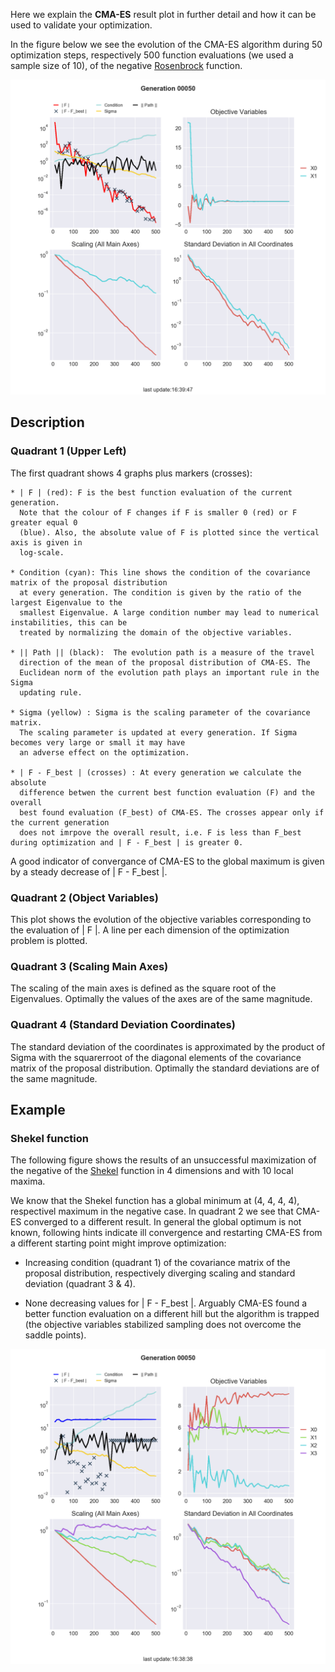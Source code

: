 
Here we explain the **CMA-ES** result plot in further detail and how it can be
used to validate your optimization.

In the figure below we see the evolution of the CMA-ES algorithm during 50
optimization steps, respectively 500 function evaluations (we used a sample size
of 10), of the negative [Rosenbrock](https://en.wikipedia.org/wiki/Rosenbrock_function) function.

![figure](rosenbrock_optimization_result.png)

## Description

### Quadrant 1 (Upper Left)

The first quadrant shows 4 graphs plus markers (crosses):
    
    * | F | (red): F is the best function evaluation of the current generation.
      Note that the colour of F changes if F is smaller 0 (red) or F greater equal 0
      (blue). Also, the absolute value of F is plotted since the vertical axis is given in
      log-scale.

    * Condition (cyan): This line shows the condition of the covariance matrix of the proposal distribution
      at every generation. The condition is given by the ratio of the largest Eigenvalue to the
      smallest Eigenvalue. A large condition number may lead to numerical instabilities, this can be 
	  treated by normalizing the domain of the objective variables.

    * || Path || (black):  The evolution path is a measure of the travel
      direction of the mean of the proposal distribution of CMA-ES. The
      Euclidean norm of the evolution path plays an important rule in the Sigma
      updating rule.

    * Sigma (yellow) : Sigma is the scaling parameter of the covariance matrix.
      The scaling parameter is updated at every generation. If Sigma becomes very large or small it may have
	  an adverse effect on the optimization.

    * | F - F_best | (crosses) : At every generation we calculate the absolute
      difference betwen the current best function evaluation (F) and the overall
      best found evaluation (F_best) of CMA-ES. The crosses appear only if the current generation 
	  does not imrpove the overall result, i.e. F is less than F_best during optimization and | F - F_best | is greater 0.

A good indicator of convergance of CMA-ES to the global maximum is given by a steady decrease of | F - F_best |.


### Quadrant 2 (Object Variables)

This plot shows the evolution of the objective variables corresponding to the
evaluation of | F |. A line per each dimension of the optimization problem is
plotted.



### Quadrant 3 (Scaling Main Axes)

The scaling of the main axes is defined as the square root of the Eigenvalues.
Optimally the values of the axes are of the same magnitude.



### Quadrant 4 (Standard Deviation Coordinates)

The standard deviation of the coordinates is approximated by the product of
Sigma with the squarerroot of the diagonal elements of the covariance matrix of the proposal
distribution. Optimally the standard deviations are of the same magnitude.



## Example

### Shekel function

The following figure shows the results of an unsuccessful maximization of the
negative of the [Shekel](https://en.wikipedia.org/wiki/Shekel_function) function in 4
dimensions and with 10 local maxima.

We know that the Shekel function has a global minimum at (4, 4, 4, 4),
respectivel maximum in the negative case. In quadrant 2 we see that CMA-ES
converged to a different result. In general the global optimum is not known, 
following hints indicate ill convergence and restarting CMA-ES from a different starting point might improve optimization:

* Increasing condition (quadrant 1) of the covariance matrix of the proposal distribution, respectively diverging scaling and standard deviation (quadrant 3 & 4).

* None decreasing values for | F - F_best |. Arguably CMA-ES found a better
  function evaluation on a different hill but the algorithm is trapped (the
  objective variables stabilized sampling does not overcome the saddle points).

![figure](shekel_optimization_result.png)

